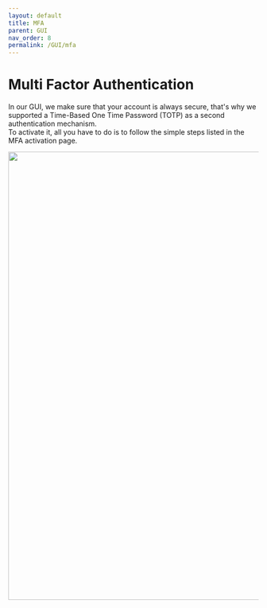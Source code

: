 ```yaml
---
layout: default
title: MFA
parent: GUI
nav_order: 8
permalink: /GUI/mfa
---
```



# Multi Factor Authentication
In our GUI, we make sure that your account is always secure, that's why we supported a Time-Based One Time Password (TOTP) as a second authentication mechanism.<br/>
To activate it, all you have to do is to follow the simple steps listed in the MFA activation page.

<image src="/docs/images/screenshots/mfa.png" width="900" />